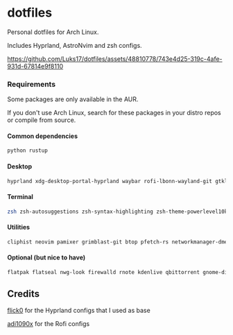 # dotfiles

Personal dotfiles for Arch Linux.

Includes Hyprland, AstroNvim and zsh configs. 

https://github.com/Luks17/dotfiles/assets/48810778/743e4d25-319c-4afe-931d-67814e9f8110

### Requirements 

Some packages are only available in the AUR.

If you don't use Arch Linux, search for these packages in your distro repos or compile from source.

#### Common dependencies

```bash
python rustup
```

#### Desktop

```bash
hyprland xdg-desktop-portal-hyprland waybar rofi-lbonn-wayland-git gtklock dunst swww swayidle firefox
```

#### Terminal

```bash
zsh zsh-autosuggestions zsh-syntax-highlighting zsh-theme-powerlevel10k kitty
```

#### Utilities

```bash
cliphist neovim pamixer grimblast-git btop pfetch-rs networkmanager-dmenu-git cava
```

#### Optional (but nice to have)

```bash
flatpak flatseal nwg-look firewalld rnote kdenlive qbittorrent gnome-disk-utility libreoffice bottles obsidian kooha mpv krita nautilus Catppuccin-purple
```

## Credits

[flick0](https://github.com/flick0/dotfiles) for the Hyprland configs that I used as base

[adi1090x](https://github.com/adi1090x/rofi) for the Rofi configs
